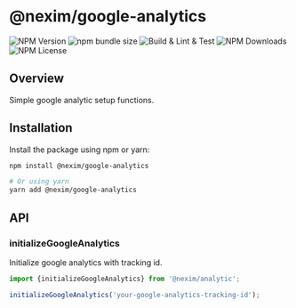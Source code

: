 # @nexim/google-analytics

![NPM Version](https://img.shields.io/npm/v/%40nexim%2Fgoogle-analytic)
![npm bundle size](https://img.shields.io/bundlephobia/min/%40nexim%2Fgoogle-analytic)
![Build & Lint & Test](https://github.com/the-nexim/nanolib/actions/workflows/build-lint-test.yaml/badge.svg)
![NPM Downloads](https://img.shields.io/npm/dm/%40nexim%2Fgoogle-analytic)
![NPM License](https://img.shields.io/npm/l/%40nexim%2Fgoogle-analytic)

## Overview

Simple google analytic setup functions.

## Installation

Install the package using npm or yarn:

```sh
npm install @nexim/google-analytics

# Or using yarn
yarn add @nexim/google-analytics
```

## API

### initializeGoogleAnalytics

Initialize google analytics with tracking id.

```ts
import {initializeGoogleAnalytics} from '@nexim/analytic';

initializeGoogleAnalytics('your-google-analytics-tracking-id');
```
